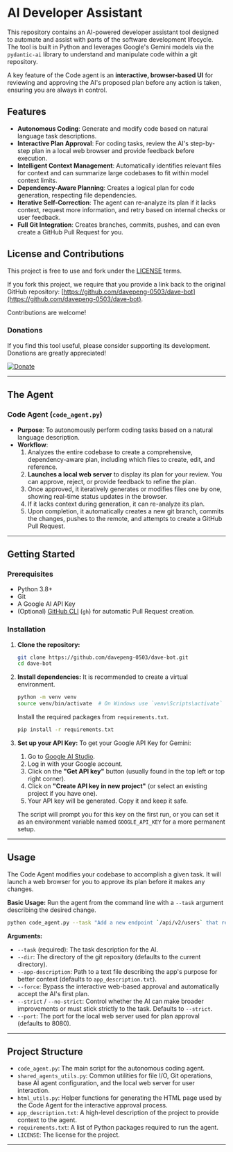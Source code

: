 # AI Developer Assistant

This repository contains an AI-powered developer assistant tool designed to automate and assist with parts of the software development lifecycle. The tool is built in Python and leverages Google's Gemini models via the `pydantic-ai` library to understand and manipulate code within a git repository.

A key feature of the Code agent is an **interactive, browser-based UI** for reviewing and approving the AI's proposed plan before any action is taken, ensuring you are always in control.

## Features

*   **Autonomous Coding**: Generate and modify code based on natural language task descriptions.
*   **Interactive Plan Approval**: For coding tasks, review the AI's step-by-step plan in a local web browser and provide feedback before execution.
*   **Intelligent Context Management**: Automatically identifies relevant files for context and can summarize large codebases to fit within model context limits.
*   **Dependency-Aware Planning**: Creates a logical plan for code generation, respecting file dependencies.
*   **Iterative Self-Correction**: The agent can re-analyze its plan if it lacks context, request more information, and retry based on internal checks or user feedback.
*   **Full Git Integration**: Creates branches, commits, pushes, and can even create a GitHub Pull Request for you.

## License and Contributions

This project is free to use and fork under the [LICENSE](./LICENSE) terms.

If you fork this project, we require that you provide a link back to the original GitHub repository: [https://github.com/davepeng-0503/dave-bot](https://github.com/davepeng-0503/dave-bot).

Contributions are welcome!

### Donations

If you find this tool useful, please consider supporting its development. Donations are greatly appreciated!

[![Donate](https://img.shields.io/badge/Donate-PayPal-yellow.svg)](https://www.paypal.com/ncp/payment/ELWZ6Q2MZ72CE)

---

## The Agent

### Code Agent (`code_agent.py`)

*   **Purpose**: To autonomously perform coding tasks based on a natural language description.
*   **Workflow**:
    1.  Analyzes the entire codebase to create a comprehensive, dependency-aware plan, including which files to create, edit, and reference.
    2.  **Launches a local web server** to display its plan for your review. You can approve, reject, or provide feedback to refine the plan.
    3.  Once approved, it iteratively generates or modifies files one by one, showing real-time status updates in the browser.
    4.  If it lacks context during generation, it can re-analyze its plan.
    5.  Upon completion, it automatically creates a new git branch, commits the changes, pushes to the remote, and attempts to create a GitHub Pull Request.

---

## Getting Started

### Prerequisites

*   Python 3.8+
*   Git
*   A Google AI API Key
*   (Optional) [GitHub CLI](https://cli.github.com/) (`gh`) for automatic Pull Request creation.

### Installation

1.  **Clone the repository:**
    ```bash
    git clone https://github.com/davepeng-0503/dave-bot.git
    cd dave-bot
    ```

2.  **Install dependencies:**
    It is recommended to create a virtual environment.
    ```bash
    python -m venv venv
    source venv/bin/activate  # On Windows use `venv\Scripts\activate`
    ```
    Install the required packages from `requirements.txt`.
    ```bash
    pip install -r requirements.txt
    ```

3.  **Set up your API Key:**
    To get your Google API Key for Gemini:
    1.  Go to [Google AI Studio](https://aistudio.google.com/).
    2.  Log in with your Google account.
    3.  Click on the **"Get API key"** button (usually found in the top left or top right corner).
    4.  Click on **"Create API key in new project"** (or select an existing project if you have one).
    5.  Your API key will be generated. Copy it and keep it safe.

    The script will prompt you for this key on the first run, or you can set it as an environment variable named `GOOGLE_API_KEY` for a more permanent setup.

---

## Usage

The Code Agent modifies your codebase to accomplish a given task. It will launch a web browser for you to approve its plan before it makes any changes.

**Basic Usage:**
Run the agent from the command line with a `--task` argument describing the desired change.

```bash
python code_agent.py --task "Add a new endpoint `/api/v2/users` that returns a list of usernames."
```

**Arguments:**

*   `--task` (required): The task description for the AI.
*   `--dir`: The directory of the git repository (defaults to the current directory).
*   `--app-description`: Path to a text file describing the app's purpose for better context (defaults to `app_description.txt`).
*   `--force`: Bypass the interactive web-based approval and automatically accept the AI's first plan.
*   `--strict` / `--no-strict`: Control whether the AI can make broader improvements or must stick strictly to the task. Defaults to `--strict`.
*   `--port`: The port for the local web server used for plan approval (defaults to 8080).

---
## Project Structure

*   `code_agent.py`: The main script for the autonomous coding agent.
*   `shared_agents_utils.py`: Common utilities for file I/O, Git operations, base AI agent configuration, and the local web server for user interaction.
*   `html_utils.py`: Helper functions for generating the HTML page used by the Code Agent for the interactive approval process.
*   `app_description.txt`: A high-level description of the project to provide context to the agent.
*   `requirements.txt`: A list of Python packages required to run the agent.
*   `LICENSE`: The license for the project.

---
